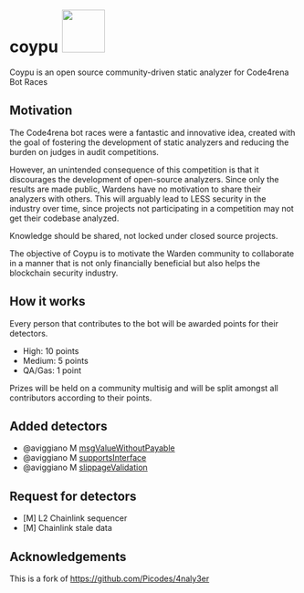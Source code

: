 # coypu <a href="https://github.com/aviggiano/coypu/assets/3029017/04206f5f-dcf3-4889-85ef-4053977f06fe"><img src="https://github.com/aviggiano/coypu/assets/3029017/04206f5f-dcf3-4889-85ef-4053977f06fe" width="75"/></a>

Coypu is an open source community-driven static analyzer for Code4rena Bot Races

## Motivation

The Code4rena bot races were a fantastic and innovative idea, created with the goal of fostering the development of static analyzers and reducing the burden on judges in audit competitions.

However, an unintended consequence of this competition is that it discourages the development of open-source analyzers. Since only the results are made public, Wardens have no motivation to share their analyzers with others. This will arguably lead to LESS security in the industry over time, since projects not participating in a competition may not get their codebase analyzed.

Knowledge should be shared, not locked under closed source projects.

The objective of Coypu is to motivate the Warden community to collaborate in a manner that is not only financially beneficial but also helps the blockchain security industry.

## How it works

Every person that contributes to the bot will be awarded points for their detectors.

- High: 10 points
- Medium: 5 points
- QA/Gas: 1 point

Prizes will be held on a community multisig and will be split amongst all contributors according to their points.

## Added detectors

- @aviggiano M [msgValueWithoutPayable](https://github.com/aviggiano/coypu/blob/main/src/issues/M/msgValueWithoutPayable.ts)
- @aviggiano M [supportsInterface](https://github.com/aviggiano/coypu/blob/main/src/issues/M/supportsInterface.ts)
- @aviggiano M [slippageValidation](https://github.com/aviggiano/coypu/blob/main/src/issues/M/slippageValidation.ts)

## Request for detectors

- [M] L2 Chainlink sequencer
- [M] Chainlink stale data

## Acknowledgements

This is a fork of https://github.com/Picodes/4naly3er

